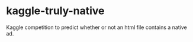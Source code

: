 # kaggle-truly-native
Kaggle competition to predict whether or not an html file contains a native ad.
